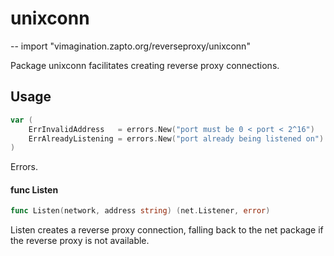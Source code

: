 # unixconn
--
    import "vimagination.zapto.org/reverseproxy/unixconn"

Package unixconn facilitates creating reverse proxy connections.

## Usage

```go
var (
	ErrInvalidAddress   = errors.New("port must be 0 < port < 2^16")
	ErrAlreadyListening = errors.New("port already being listened on")
)
```
Errors.

#### func  Listen

```go
func Listen(network, address string) (net.Listener, error)
```
Listen creates a reverse proxy connection, falling back to the net package if
the reverse proxy is not available.
